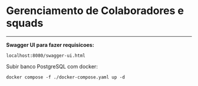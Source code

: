 # Gerenciamento de Colaboradores e squads
---



**Swagger UI para fazer requisicoes:**

```url
localhost:8080/swagger-ui.html
```

Subir banco PostgreSQL com docker:

```shell
docker compose -f ./docker-compose.yaml up -d
```
